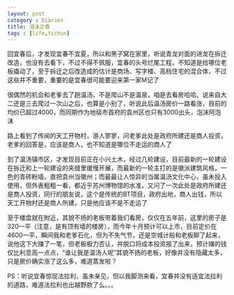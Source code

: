 ```yaml
---
layout: post
category : Diaries
title: 泡沫之春
tags : [life,Yichun]
---
```



回宜春后，才发现宜春不宜夏，所以和黑子窝在家里，听说青龙对面的进龙在拆迁改造，也没有去看下，不过不得不佩服，宜春的头号烂尾工程，不知道是给哪位老板撬动了，至于拆迁之后改造成的估计是商场、写字楼、高档住宅的混合体，不过这些并不重要，重要的是宜春很可能要迎来第一家M记了

很偶然的机会和老爹去了趟温汤，不是爬山不是温泉，咱是去看房哈哈。说来自大二还是三去爬过一次山之后，也算是小别了，听说此后温汤房价一路看涨，目前的均价已超过4000，而同期作为地级市首府的袁州区也只有3000出头，泡沫阿泡沫

路上看到了传闻的天工开物村，游人寥寥，问老爹此处是政府所建还是商人投资，老爹的回答是，应该是商人，也不知道是哪位不走运的商人了

到了温汤镇市区，才发现目前正在小兴土木，经过几轮建设，目前最新的一轮建设在拆迁和上一轮建设的夹缝里缓慢开展，而最新的一轮主打的是徽派建筑风格，一色的青砖粉墙，直把袁州当徽州；而最最让人惊异的当属温汤文化中心，虽未投入使用，但外表粗粗一看，都近乎苏州博物馆的水准，又问了一次此处是政府所建还是商人投资，同行的朋友说，这个是传统的BT项目，政府出地，商人出钱，所以天工开物村还是商人所建，只是他应该不是不走运了

至于楼盘就在附近，其貌不扬的老板带着我们看房，仅仅在五年前，这里的房子是320一平（注意，是有顶有墙的楼房），而今年十月预计可以上市，目前定价在4600一平，瞬间我和老爹石化，但为不失气节，还是空城计般和老板聊了起来，说他这下大赚了一笔，但老板极力否认，并脱口将成本投资报了出来，预计赚的钱仅比利息高一点点，“谁让我是温汤人呢”其貌不扬的老板，好像并没有隐藏太多，只是房价确实涨了这么多，难道蒸发啦？

PS：听说宜春惊现法拉利，虽未亲见，但以我脚测来看，宜春并没有适宜法拉利的道路，难道法拉利也出越野款了么。。。